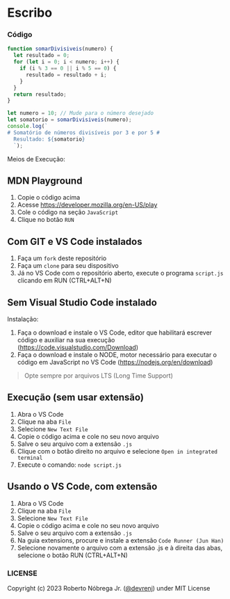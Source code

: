 # Escribo

### Código

```javascript
function somarDivisiveis(numero) {
  let resultado = 0;
  for (let i = 0; i < numero; i++) {
    if (i % 3 == 0 || i % 5 == 0) {
      resultado = resultado + i;
    }
  }
  return resultado;
}

let numero = 10; // Mude para o número desejado
let somatorio = somarDivisiveis(numero);
console.log(`
# Somatório de números divisíveis por 3 e por 5 #
  Resultado: ${somatorio}
  `);
```

Meios de Execução:

## MDN Playground

1. Copie o código acima
2. Acesse <https://developer.mozilla.org/en-US/play>
3. Cole o código na seção `JavaScript`
4. Clique no botão `RUN`

## Com GIT e VS Code instalados

1. Faça um `fork` deste repositório
2. Faça um `clone` para seu dispositivo
3. Já no VS Code com o repositório aberto, execute o programa `script.js` clicando em RUN (CTRL+ALT+N)

## Sem Visual Studio Code instalado

Instalação:

1. Faça o download e instale o VS Code, editor que habilitará escrever código e auxiliar na sua execução (<https://code.visualstudio.com/Download>)
2. Faça o download e instale o NODE, motor necessário para executar o código em JavaScript no VS Code (<https://nodejs.org/en/download>)

> Opte sempre por arquivos LTS (Long Time Support)

## Execução (sem usar extensão)

1. Abra o VS Code
2. Clique na aba `File`
3. Selecione `New Text File`
4. Copie o código acima e cole no seu novo arquivo
5. Salve o seu arquivo com a extensão `.js`
6. Clique com o botão direito no arquivo e selecione `Open in integrated terminal`
7. Execute o comando: `node script.js`

## Usando o VS Code, com extensão

1. Abra o VS Code
2. Clique na aba `File`
3. Selecione `New Text File`
4. Copie o código acima e cole no seu novo arquivo
5. Salve o seu arquivo com a extensão `.js`
6. Na guia extensions, procure e instale a extensão `Code Runner (Jun Han)`
7. Selecione novamente o arquivo com a extensão .js e à direita das abas, selecione o botão RUN (CTRL+ALT+N)

### LICENSE

Copyright (c) 2023 Roberto Nóbrega Jr. ([@devrenj](https://www.github.com/devrenj)) under MIT License
